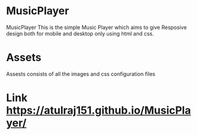 # MusicPlayer
MusicPlayer
This is the simple Music Player which aims to give Resposive design both for mobile and desktop only using html and css.

# Assets
Assests consists of all the images and css configuration files 

# Link   https://atulraj151.github.io/MusicPlayer/
